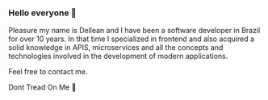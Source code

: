 ### Hello everyone 👋

Pleasure my name is Dellean and I have been a software developer in Brazil for over 10 years. In that time I specialized in frontend and also acquired a solid knowledge in APIS, microservices and all the concepts and technologies involved in the development of modern applications.

Feel free to contact me.

Dont Tread On Me 🐍
